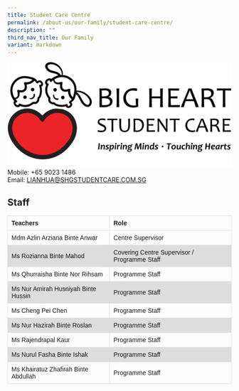 ```yaml
---
title: Student Care Centre
permalink: /about-us/our-family/student-care-centre/
description: ""
third_nav_title: Our Family
variant: markdown
---
```

![](/images/About%20us/Student%20Care%20Centre/Lian%20Hua%20_SCC.png)
Mobile: +65 9023 1486  
Email: 
<a href="mailto:LIANHUA@SHGSTUDENTCARE.COM.SG">LIANHUA@SHGSTUDENTCARE.COM.SG</a>


## **Staff**

 <style>
 table {
  font-family: arial, sans-serif;
  border-collapse: collapse;
  width: 100%;
}

td, th {
  border: 1px solid #dddddd;
  text-align: left;
  padding: 8px;
}

tr:nth-child(even) {
  background-color: #dddddd;
}
	
  </style>


  <table>
    <thead>
      <tr>
        <th>Teachers</th>
        <th>Role</th>    
      </tr>
    </thead>
    <tbody>
      <tr>
        <td>Mdm Azlin Arziana Binte Anwar</td>
        <td>Centre Supervisor</td>
      </tr>
      <tr>
        <td>Ms Rozianna Binte Mahod</td>
        <td>Covering Centre Supervisor / Programme Staff</td>
      </tr>
      <tr>
        <td>Ms Qhurraisha Binte Nor Rihsam</td>
        <td>Programme Staff</td>
      </tr>
      <tr>
        <td>Ms Nur Amirah Husniyah Binte Hussin</td>
        <td>Programme Staff</td>
      </tr>
      <tr>
        <td>Ms Cheng Pei Chen</td>
        <td>Programme Staff</td>
      </tr>
			<tr>
        <td>Ms Nur Hazirah Binte Roslan</td>
        <td>Programme Staff</td>
      </tr>
			<tr>
        <td>Ms Rajendrapal Kaur</td>
        <td>Programme Staff</td>
      </tr>
			<tr>
        <td>Ms Nurul Fasha Binte Ishak</td>
        <td>Programme Staff</td>
      </tr>
			<tr>
        <td>Ms Khairatuz Zhafirah Binte Abdullah</td>
        <td>Programme Staff</td>
      </tr>
    </tbody>
  </table>

